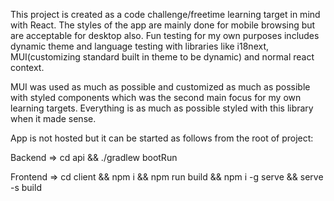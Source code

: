 This project is created as a code challenge/freetime learning target in mind with React. The styles of the app are mainly done for mobile browsing but are acceptable for desktop also. Fun testing for my own purposes includes dynamic theme and language testing with libraries like i18next, MUI(customizing standard built in theme to be dynamic) and normal react context.

MUI was used as much as possible and customized as much as possible with styled components which was the second main focus for my own learning targets. Everything is as much as possible styled with this library when it made sense. 

App is not hosted but it can be started as follows from the root of project:

Backend => cd api && ./gradlew bootRun

Frontend => cd client && npm i && npm run build && npm i -g serve && serve -s build